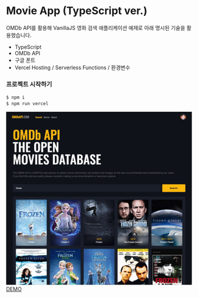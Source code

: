 # Movie App (TypeScript ver.)

OMDb API를 활용해 VanillaJS 영화 검색 애플리케이션 예제로 아래 명시된 기술을 활용했습니다.

- TypeScript
- OMDb API
- 구글 폰트
- Vercel Hosting / Serverless Functions / 환경변수


### 프로젝트 시작하기

```bash
$ npm i
$ npm run vercel
```

![MovieApp](https://raw.githubusercontent.com/eegyuhong/vanilla-movie-ts/main/_assets/screenshot.JPG)
[DEMO](https://vanilla-movie-ts.vercel.app/#/)